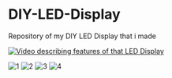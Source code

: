 # DIY-LED-Display
Repository of my DIY LED Display that i made

[![Video describing features of that LED Display](https://img.youtube.com/vi/zbrvMeu3naw/0.jpg)](https://youtube.com/watch?v=zbrvMeu3naw)

![1](https://github.com/Miszuszix/DIY-LED-Display/assets/95759170/62cc4e12-9c1f-4ed3-b12c-6731ebecdc80)
![2](https://github.com/Miszuszix/DIY-LED-Display/assets/95759170/eb2735b4-1a7e-4bbc-9a54-4fa0ba3514ff)
![3](https://github.com/Miszuszix/DIY-LED-Display/assets/95759170/d01bb810-7265-4f1a-bbb1-ab1cc17b2777)
![4](https://github.com/Miszuszix/DIY-LED-Display/assets/95759170/df03649a-d02b-4b02-b4b8-8bd89203e9e4)
